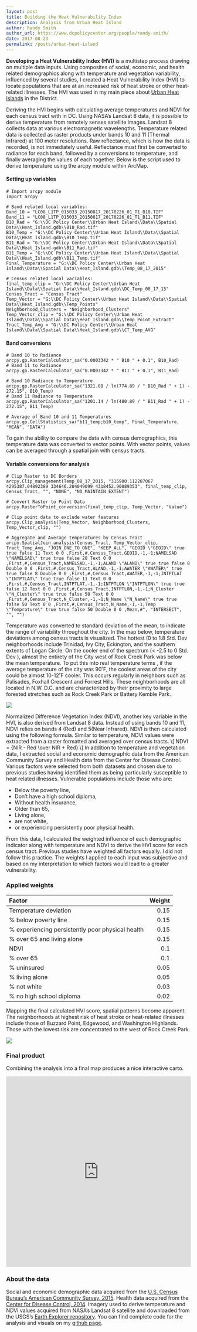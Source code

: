 ```yaml
---
layout: post
title: Building the Heat Vulnerability Index
description: Analysis from Urban Heat Island
author: Randy Smith
author_url: https://www.dcpolicycenter.org/people/randy-smith/
date: 2017-08-23
permalink: /posts/urban-heat-island
---
```


**Developing a Heat Vulnerability Index (HVI)** is a multistep process drawing on multiple data inputs. Using composites of social, economic, and health related demographics along with temperature and vegetation variability, influenced by several studies, I created a Heat Vulnerability Index (HVI) to locate populations that are at an increased risk of heat stroke or other heat-related illnesses. The HVI was used in my main piece about [Urban Heat Islands](https://www.dcpolicycenter.org/publications/urban-heat-islands/?utm_source=urban-heat-islands-data-blog&utm_medium=data-blog) in the District.

Deriving the HVI begins with calculating average temperatures and NDVI for each census tract with in DC. Using NASA’s Landsat 8 data, it is possible to derive temperature from remotely senses satellite images. Landsat 8 collects data at various electromagnetic wavelengths. Temperature related data is collected as raster products under bands 10 and 11 (Thermal Infrared) at 100 meter resolutions. Raw reflectance, which is how the data is recorded, is not immediately useful. Reflectance must first be converted to radiance for each band, followed by a conversions to temperature, and finally averaging the values of each together. Below is the script used to derive temperature using the arcpy module within ArcMap.

#### Setting up variables
~~~~
# Import arcpy module
import arcpy

# Band related local variables:
Band_10 = "LC08_L1TP_015033_20150817_20170226_01_T1_B10.TIF"
Band_11 = "LC08_L1TP_015033_20150817_20170226_01_T1_B11.TIF"
B10_Rad = "G:\\DC Policy Center\\Urban Heat Island\\Data\\Spatial Data\\Heat_Island.gdb\\B10_Rad.tif"
B10_Temp = "G:\\DC Policy Center\\Urban Heat Island\\Data\\Spatial Data\\Heat_Island.gdb\\B10_Temp.tif"
B11_Rad = "G:\\DC Policy Center\\Urban Heat Island\\Data\\Spatial Data\\Heat_Island.gdb\\B11_Rad.tif"
B11_Temp = "G:\\DC Policy Center\\Urban Heat Island\\Data\\Spatial Data\\Heat_Island.gdb\\B11_Temp.tif"
Final_Temperature = "G:\\DC Policy Center\\Urban Heat Island\\Data\\Spatial Data\\Heat_Island.gdb\\Temp_08_17_2015"

# Census related local variables:
final_temp_clip = "G:\\DC Policy Center\\Urban Heat
Island\\Data\\Spatial Data\\Heat_Island.gdb\\DC_Temp_08_17_15"
Census_Tract = "Census_Tract"
Temp_Vector = "G:\\DC Policy Center\\Urban Heat Island\\Data\\Spatial Data\\Heat_Island.gdb\\Temp_Points"
Neighborhood_Clusters = "Neighborhood_Clusters"
Temp_Vector_clip = "G:\\DC Policy Center\\Urban Heat Island\\Data\\Spatial Data\\Heat_Island.gdb\\Temp_Point_Extract"
Tract_Temp_Avg = "G:\\DC Policy Center\\Urban Heat Island\\Data\\Spatial Data\\Heat_Island.gdb\\CT_Temp_AVG"
~~~~
#### Band conversions
~~~~
# Band 10 to Radiance
arcpy.gp.RasterCalculator_sa("0.0003342 * " B10 " + 0.1", B10_Rad)
# Band 11 to Radiance
arcpy.gp.RasterCalculator_sa("0.0003342 * " B11 " + 0.1", B11_Rad)

# Band 10 Radiance to Temperature
arcpy.gp.RasterCalculator_sa("1321.08 / ln(774.89 / " B10_Rad " + 1) - 272.15", B10_Temp)
# Band 11 Radiance to Temperature
arcpy.gp.RasterCalculator_sa("1201.14 / ln(480.89 / " B11_Rad " + 1) - 272.15", B11_Temp)

# Average of Band 10 and 11 Temperatures
arcpy.gp.CellStatistics_sa("b11_temp;b10_temp", Final_Temperature, "MEAN", "DATA")
~~~~
To gain the ability to compare the data with census demographics, this temperature data was converted to vector points. With vector points, values can be averaged through a spatial join with census tracts.

#### Variable conversions for analysis
~~~~
# Clip Raster to DC Borders
arcpy.Clip_management(Temp_08_17_2015, "315900.112287067 4295387.04892389 334646.204049099 4318452.90089353", final_temp_clip, Census_Tract, "", "NONE", "NO_MAINTAIN_EXTENT")

# Convert Raster to Point Data
arcpy.RasterToPoint_conversion(final_temp_clip, Temp_Vector, "Value")

# Clip point data to exclude water features
arcpy.Clip_analysis(Temp_Vector, Neighborhood_Clusters, Temp_Vector_clip, "")

# Aggregate and Average temperatures by Census Tract
arcpy.SpatialJoin_analysis(Census_Tract, Temp_Vector_clip, Tract_Temp_Avg, "JOIN_ONE_TO_ONE", "KEEP_ALL", "GEOID \"GEOID\" true true false 11 Text 0 0 ,First,#,Census_Tract,GEOID,-1,-1;NAMELSAD \"NAMELSAD\" true true false 20 Text 0 0 ,First,#,Census_Tract,NAMELSAD,-1,-1;ALAND \"ALAND\" true true false 8 Double 0 0 ,First,#,Census_Tract,ALAND,-1,-1;AWATER \"AWATER\" true true false 8 Double 0 0 ,First,#,Census_Tract,AWATER,-1,-1;INTPTLAT \"INTPTLAT\" true true false 11 Text 0 0 ,First,#,Census_Tract,INTPTLAT,-1,-1;INTPTLON \"INTPTLON\" true true false 12 Text 0 0 ,First,#,Census_Tract,INTPTLON,-1,-1;N_Cluster \"N_Cluster\" true true false 50 Text 0 0 ,First,#,Census_Tract,N_Cluster,-1,-1;N_Name \"N_Name\" true true false 50 Text 0 0 ,First,#,Census_Tract,N_Name,-1,-1;Temp \"Temprature\" true true false 50 Double 0 0 ,Mean,#", "INTERSECT", "", "")
~~~~

Temperature was converted to standard deviation of the mean, to indicate the range of variability throughout the city. In the map below, temperature deviations among census tracts is visualized. The hottest (0 to 1.8 Std. Dev neighborhoods include Trinidad, Ivy City, Eckington, and the southern extents of Logan Circle. On the cooler end of the spectrum (< -2.5 to 0 Std. Dev ), almost the entirety of the City west of Rock Creek Park was below the mean temperature. To put this into real temperature terms , if the average temperature of the city was 90˚F, the coolest areas of the city could be almost 10-12˚F cooler. This occurs regularly in neighbors such as Palisades, Foxhall Crescent and Forrest Hills. These neighborhoods are all located in N.W. D.C. and are characterized by their proximity to large forested stretches such as Rock Creek Park or Battery Kemble Park.

[//]: # (temperature deviation map image)
<img src="..\assets\images\post_images\temperature-deviation.png">


Normalized Difference Vegetation Index (NDVI), another key variable in the HVI, is also derived from Landsat 8 data. Instead of using bands 10 and 11, NDVI relies on bands 4 (Red) and 5(Near Infrared). NDVI is then calculated using the following formula. Similar to temperature, NDVI values were extracted from a raster formatted and averaged over census tracts.
\\[ NDVI = {NIR - Red \over NIR + Red} \\]
In addition to temperature and vegetation data, I extracted social and economic demographic data from the American Community Survey and Health data from the Center for Disease Control.  Various factors were selected from both datasets and chosen due to previous studies having identified them as being particularly susceptible to heat related illnesses.
Vulnerable populations include those who are:
* Below the poverty line,
*	Don’t have a high school diploma,
*	Without health insurance,
*	Older than 65,
*	Living alone,
*	are not white,
*	or experiencing persistently poor physical health.

From this data, I calculated the weighted influence of each demographic indicator along with temperature and NDVI to derive the HVI score for each census tract. Previous studies have weighted all factors equally. I did not follow this practice. The weights I applied to each input was subjective and based on my interpretation to which factors would lead to a greater vulnerability.

### Applied weights

|Factor                                            |	Weight  |
|:-------------------------------------------------|---------:|
|Temperature deviation	                           |   0.15   |
|% below poverty line                              |   0.15   |
|% experiencing persistently poor physical health  |   0.15   |
|% over 65 and living alone                        |   0.15   |
|NDVI                                              |   0.1    |
|% over 65	                                       |   0.1    |
|% uninsured                                       |   0.05   |
|% living alone                                    |   0.05   |
|% not white	                                     |   0.03   |
|% no high school diploma	                         |   0.02   |

Mapping the final calculated HVI score, spatial patterns become apparent. The neighborhoods at highest risk of heat stroke or heat-related illnesses include those of Buzzard Point, Edgewood, and Washington Highlands. Those with the lowest risk are concentrated to the west of Rock Creek Park.

[//]: # (HVI map image)
<img src="..\assets\images\post_images\heat-vulnerability-index.png">

### Final product
Combining the analysis into a final map produces a nice interactive carto.
<iframe src="https://jennyminich.carto.com/builder/84ad5cdc-626c-11e7-94cc-0e98b61680bf/embed" width="100%" height="520" frameborder="0" allowfullscreen="allowfullscreen"></iframe>

### About the data
Social and economic demographic data acquired from the [U.S. Census Bureau’s American Community Survey, 2015](https://factfinder.census.gov/faces/nav/jsf/pages/index.xhtml). Health data acquired from the [Center for Disease Control, 2014](https://chronicdata.cdc.gov/health-area/500-cities). Imagery used to derive temperature and NDVI values acquired from NASA’s Landsat 8 satellite and downloaded from the USGS’s [Earth Explorer repository](https://earthexplorer.usgs.gov/). You can find complete code for the analysis and visuals on my [github page](https://github.com/smitty1788/DCPolicyCenter/tree/master/March%202017/Urban%20Heat%20Island).
